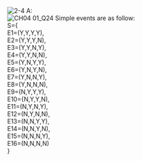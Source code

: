 ![2-4](https://github.com/user-attachments/assets/0c7fab05-12af-4914-a159-d182cb36bcdf)
A:  
![CH04 01_Q24](https://github.com/user-attachments/assets/b50b243f-f3dc-41c2-a41e-4591d3e16fe0)
Simple events are as follow:  
S={  
E1=(Y,Y,Y,Y),  
E2=(Y,Y,Y,N),  
E3=(Y,Y,N,Y),  
E4=(Y,Y,N,N),  
E5=(Y,N,Y,Y),  
E6=(Y,N,Y,N),  
E7=(Y,N,N,Y),  
E8=(Y,N,N,N),  
E9=(N,Y,Y,Y),  
E10={N,Y,Y,N),  
E11=(N,Y,N,Y),  
E12=(N,Y,N,N),  
E13=(N,N,Y,Y),  
E14=(N,N,Y,N),  
E15=(N,N,N,Y),  
E16=(N,N,N,N)  
}
